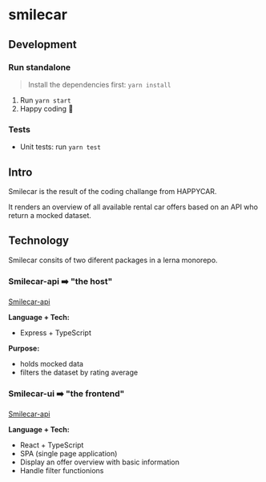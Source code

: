 # smilecar

## Development

### Run standalone

> Install the dependencies first: `yarn install`

1. Run `yarn start`
2. Happy coding 🚀

### Tests

- Unit tests: run `yarn test`

## Intro

Smilecar is the result of the coding challange from HAPPYCAR.

It renders an overview of all available rental car offers based on an API who return a mocked dataset.

## Technology

Smilecar consits of two diferent packages in a lerna monorepo.

### Smilecar-api ➡️ "the host"

[Smilecar-api](packages/smilecar-api/README.md)

**Language + Tech:**

- Express + TypeScript

**Purpose:**

- holds mocked data
- filters the dataset by rating average

### Smilecar-ui ➡️ "the frontend"

[Smilecar-api](packages/smilecar-ui/README.md)

**Language + Tech:**

- React + TypeScript
- SPA (single page application)
- Display an offer overview with basic information
- Handle filter functionions
